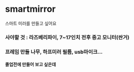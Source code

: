 # smartmirror
스마트 미러를 만들고 싶어요 

### 사야할 것 : 라즈베리파이, 7~17인치 전후 중고 모니터(싼거)
###            프레임 만들 나무, 하프미러 필름, usb마이크...

#### 졸업전에 만들어 보고 싶은데 
